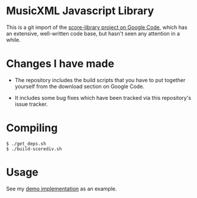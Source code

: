 MusicXML Javascript Library
===========================

This is a git import of the
[score-library  project on Google Code](https://code.google.com/p/score-library/),
which has an extensive, well-written code base, but hasn't seen any attention in a while.

# Changes I have made

* The repository includes the build scripts that you have to put together
  yourself from the download section on Google Code.

* It includes some bug fixes which have been tracked via this repository's
  issue tracker.

# Compiling

    $ ./get_deps.sh
    $ ./build-scorediv.sh

# Usage

See my [demo implementation](http://michael.elsdoerfer.name/musicxml-viewer/) as an example.
